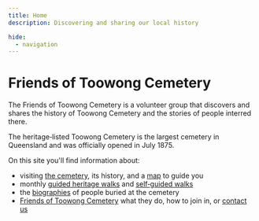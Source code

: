 ```yaml
---
title: Home
description: Discovering and sharing our local history

hide:
  - navigation
---
```


#  Friends of Toowong Cemetery

The Friends of Toowong Cemetery is a volunteer group that discovers and shares the history of Toowong Cemetery and the stories of people interred there. 

The heritage‑listed Toowong Cemetery is the largest cemetery in Queensland and was officially opened in July 1875.

On this site you'll find information about:

- visiting [the cemetery](cemetery.md), its history, and a [map](cemetery#toowong-cemetery-map) to guide you
- monthly [guided heritage walks](guided-walks.md) and [self‑guided walks](walks/index.md) 
- the [biographies](bios/index.md) of people buried at the cemetery
- [Friends of Toowong Cemetery](about/index.md) what they do, how to join in, or [contact us](about/#contact-us)

<!-- insert photos and map -->
<!--
Tagline: 

- Rediscovering local stories
- Discovering and sharing Brisbane's history
- Discovering and sharing our local history
- Retelling local history
- Sharing our local history
- Rediscovering Brisbane's history
- Sharing local stories
- Discovering and sharing local history
-->
